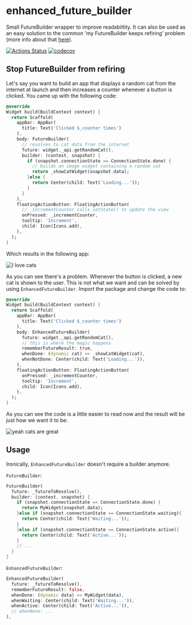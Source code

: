 # enhanced_future_builder
Small FutureBuilder wrapper to improve readabiltity. It can also be used as an easy solution to the common 'my FutureBuilder keeps refiring' problem (more info about that [here](https://medium.com/saugo360/flutter-my-futurebuilder-keeps-firing-6e774830bc2)).

[![Actions Status](https://github.com/sleeyax/enhanced_future_builder/workflows/build/badge.svg)](
https://github.com/sleeyax/enhanced_future_builder/actions)
[![codecov](https://codecov.io/gh/sleeyax/enhanced_future_builder/branch/master/graph/badge.svg)](
https://codecov.io/gh/sleeyax/enhanced_future_builder)

## Stop FutureBuilder from refiring
Let's say you want to build an app that displays a random cat from the internet at launch and then increases a counter whenever a button is clicked. You came up with the following code:
```dart
@override
Widget build(BuildContext context) {
  return Scaffold(
    appBar: AppBar(
      title: Text('Clicked $_counter times')
    ),
    body: FutureBuilder(
      // resolves to cat data from the internet
      future: widget._api.getRandomCat(),
      builder: (context, snapshot) {
        if (snapshot.connectionState == ConnectionState.done) {
          // builds an image widget containing a random cat
          return _showCatWidget(snapshot.data);
        }else {
          return Center(child: Text('Loading...'));
        }
      }
    ),
    floatingActionButton: FloatingActionButton(
      // _incrementCounter calls setState() to update the view
      onPressed: _incrementCounter,
      tooltip: 'Increment',
      child: Icon(Icons.add),
    ),
  );
}
```
Which results in the following app:

![I love cats](https://i.imgur.com/AXjPhTH.gif)

As you can see there's a problem. Whenever the button is clicked, a new cat is shown to the user. This is not what we want and can be solved by using `EnhancedFutureBuilder`.
Import the package and change the code to:
```dart
@override
Widget build(BuildContext context) {
  return Scaffold(
    appBar: AppBar(
      title: Text('Clicked $_counter times')
    ),
    body: EnhancedFutureBuilder(
      future: widget._api.getRandomCat(),
      // this is where the magic happens
      rememberFutureResult: true,
      whenDone: (dynamic cat) => _showCatWidget(cat),
      whenNotDone: Center(child: Text('Loading...')),
    ),
    floatingActionButton: FloatingActionButton(
      onPressed: _incrementCounter,
      tooltip: 'Increment',
      child: Icon(Icons.add),
    ),
  );
}
```
As you can see the code is a little easier to read now and the result will be just how  we want it to be:

![yeah cats are great](https://i.imgur.com/sTlZegq.gif)

## Usage
Ironically, `EnhancedFutureBuilder` doesn't require a builder anymore. 

`FutureBuilder`:
```dart
FutureBuilder(
  future: _futureToResolve(),
  builder: (context, snapshot) {
    if (snapshot.connectionState == ConnectionState.done) {
      return MyWidget(snapshot.data);
    }else if (snapshot.connectionState == ConnectionState.waiting){
      return Center(child: Text('Waiting...'));
    }
    }else if (snapshot.connectionState == ConnectionState.active){
      return Center(child: Text('Active...'));
    }
    // ...
  }
}
```
`EnhancedFutureBuilder`:
```dart
EnhancedFutureBuilder(
  future: _futureToResolve(),
  rememberFutureResult: false,
  whenDone: (dynamic data) => MyWidget(data),
  whenWaiting: Center(child: Text('Waiting...')),
  whenActive: Center(child: Text('Active...')),
  // whenNone: ...
),